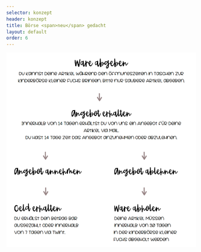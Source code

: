 ```yaml
---
selector: konzept
header: konzept
title: Börse <span>neu</span> gedacht
layout: default
order: 6
---
```



<div class="row justify-content-md-center text-center">
    <div class="col-md-auto">
        <img src="assets/img/konzept.png" class="konzept-img" />
    </div>
</div>
